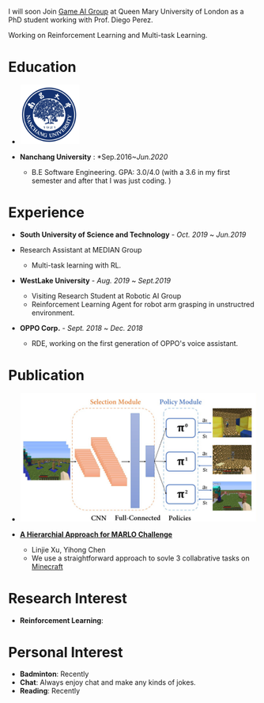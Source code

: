 I will soon Join [Game AI Group](http://gameai.eecs.qmul.ac.uk/) at Queen Mary University of London as a PhD student working with Prof. Diego Perez.

Working on Reinforcement Learning and Multi-task Learning.



# Education
* <img src="./assets/img/ncu_logo.png" alt="uni_logo" width="120" height="120" align="bottom" />

* **Nanchang University** : *Sep.2016~*Jun.2020*
    * B.E Software Engineering.  GPA: 3.0/4.0 (with a 3.6 in my first semester and after that I was just coding. )

# Experience
* **South University of Science and Technology** - *Oct. 2019* ~ *Jun.2019*

* Research Assistant at MEDIAN Group
    *  Multi-task learning with RL.

*  **WestLake University** - *Aug. 2019* ~ *Sept.2019*
    * Visiting Research Student at Robotic AI Group
    * Reinforcement Learning Agent for robot arm grasping in unstructred environment.

* **OPPO Corp.** - *Sept. 2018* ~ *Dec. 2018*
    * RDE, working on the first generation of OPPO's voice assistant.

# Publication
* ![tasks](./assets/pub_img/marlo_tasks.jpg)

* [**A Hierarchial Approach for MARLO Challenge**](https://ieeexplore.ieee.org/document/8847943)
    * Linjie Xu, Yihong Chen
    * We use a straightforward approach to sovle 3 collabrative tasks on [Minecraft](https://www.microsoft.com/en-us/research/blog/winners-announced-in-multi-agent-reinforcement-learning-challenge)


# Research Interest

* **Reinforcement Learning**: 

# Personal Interest

* **Badminton**: Recently
* **Chat**: Always enjoy chat and make any kinds of jokes.
* **Reading**: Recently